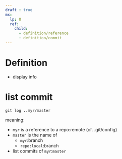 ```yaml
---
draft : true
mx:  
  lp: O
  ref:
    child:
      - definition/reference
      - definition/commit
---
```


# Definition
- display info

# list commit

```shell
git log ..myr/master
```
meaning:
- `myr` is a reference to a repo:remote (cf. .git/config)
- `master` is the name of
  - `myr`:branch
  - `repo:local`:branch
- list commits of `myr`:`master`
